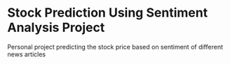 # Stock Prediction Using Sentiment Analysis Project
Personal project predicting the stock price based on sentiment of different news articles

